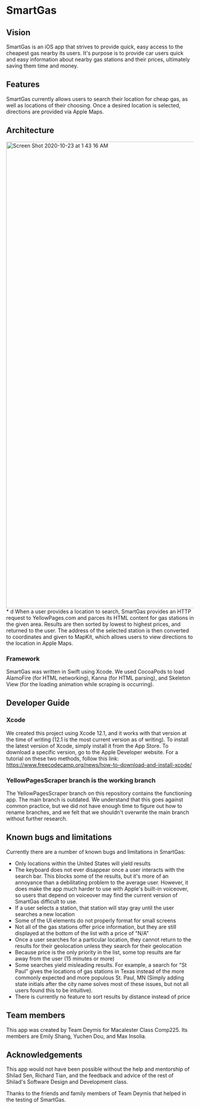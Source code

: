 # SmartGas
## Vision
SmartGas is an iOS app that strives to provide quick, easy access to the cheapest gas nearby its users.  It's purpose is to provide car users quick and easy information about nearby gas stations and their prices, ultimately saving them time and money.
## Features
SmartGas currently allows users to search their location for cheap gas, as well as locations of their choosing.  Once a desired location is selected, directions are provided via Apple Maps.

## Architecture

<img width="1250" alt="Screen Shot 2020-10-23 at 1 43 16 AM" src="https://user-images.githubusercontent.com/38991941/96965142-47304c00-14d1-11eb-823f-dafefa2bad90.png">
* d
When a user provides a location to search, SmartGas provides an HTTP request to YellowPages.com and parces its HTML content for gas stations in the given area.  Results are then sorted by lowest to highest prices, and returned to the user. The address of the selected station is then converted to coordinates and given to MapKit, which allows users to view directions to the location in Apple Maps.

### Framework

SmartGas was written in Swift using Xcode. We used CocoaPods to load AlamoFire (for HTML networking), Kanna (for HTML parsing), and Skeleton View (for the loading animation while scraping is occurring).
## Developer Guide
### Xcode
We created this project using Xcode 12.1, and it works with that version at the time of writing (12.1 is the most current version as of writing). To install the latest version of Xcode, simply install it from the App Store. To download a specific version, go to the Apple Developer website. For a tutorial on these two methods, follow this link: https://www.freecodecamp.org/news/how-to-download-and-install-xcode/
### YellowPagesScraper branch is the working branch
The YellowPagesScraper branch on this repository contains the functioning app.  The main branch is outdated.  We understand that this goes against common practice, but we did not have enough time to figure out how to rename branches, and we felt that we shouldn't overwrite the main branch without further research.
## Known bugs and limitations
Currently there are a number of known bugs and limitations in SmartGas:

* Only locations within the United States will yield results
* The keyboard does not ever disappear once a user interacts with the search bar. This blocks some of the results, but it's more of an annoyance than a debilitating problem to the average user. However, it does make the app much harder to use with Apple's built-in voiceover, so users that depend on voiceover may find the current version of SmartGas difficult to use.
* If a user selects a station, that station will stay gray until the user searches a new location
* Some of the UI elements do not properly format for small screens
* Not all of the gas stations offer price information, but they are still displayed at the bottom of the list with a price of "N/A"
* Once a user searches for a particular location, they cannot return to the results for their geolocation unless they search for their geolocation
* Because price is the only priority in the list, some top results are far away from the user (15 minutes or more)
* Some searches yield misleading results. For example, a search for "St Paul" gives the locations of gas stations in Texas instead of the more commonly expected and more populous St. Paul, MN (Simply adding state initials after the city name solves most of these issues, but not all users found this to be intuitive).
* There is currently no feature to sort results by distance instead of price

## Team members
This app was created by Team Deymis for Macalester Class Comp225. Its members are Emily Shang, Yuchen Dou, and Max Insolia.

## Acknowledgements
This app would not have been possible without the help and mentorship of Shilad Sen, Richard Tian, and the feedback and advice of the rest of Shilad's Software Design and Development class.

Thanks to the friends and family members of Team Deymis that helped in the testing of SmartGas.
